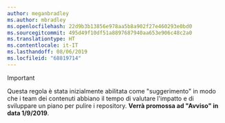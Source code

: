 ```yaml
---
author: meganbradley
ms.author: mbradley
ms.openlocfilehash: 22d9b3b13856e978aa5b8a902f27e460293e0bd0
ms.sourcegitcommit: 495d49f10df51a8897687940aa653e906c48c2a0
ms.translationtype: HT
ms.contentlocale: it-IT
ms.lasthandoff: 08/06/2019
ms.locfileid: "68819714"
---
```

> [!IMPORTANT]
> Questa regola è stata inizialmente abilitata come "suggerimento" in modo che i team dei contenuti abbiano il tempo di valutare l'impatto e di sviluppare un piano per pulire i repository. **Verrà promossa ad "Avviso" in data 1/9/2019**.